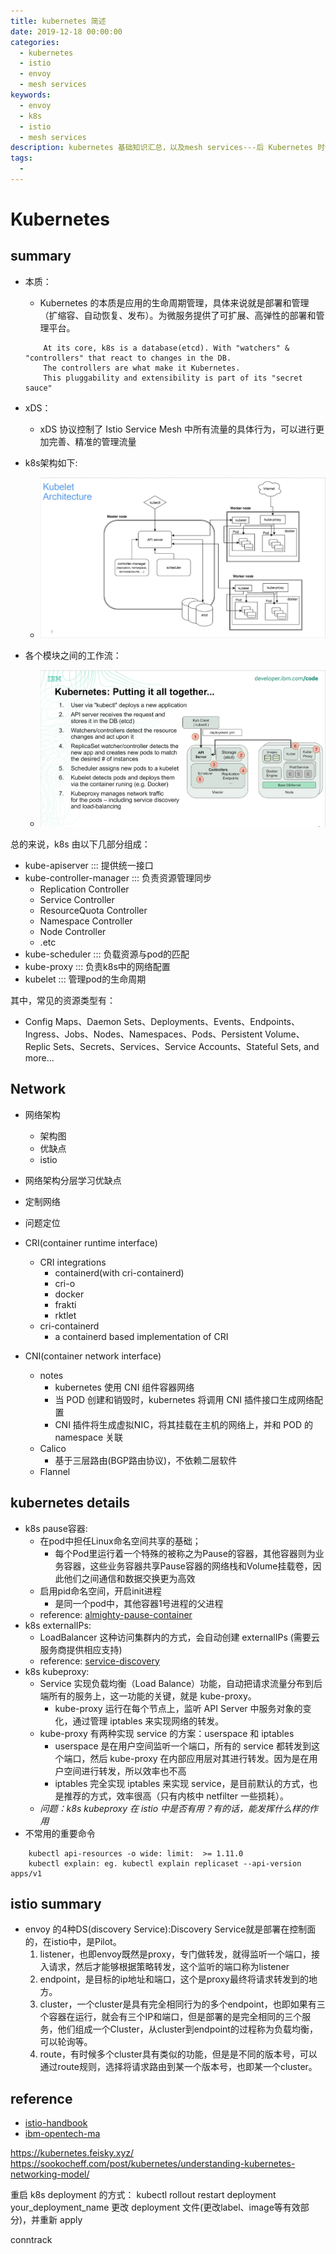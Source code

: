 ```yaml
---
title: kubernetes 简述
date: 2019-12-18 00:00:00
categories: 
  - kubernetes
  - istio
  - envoy
  - mesh services
keywords: 
  - envoy
  - k8s
  - istio
  - mesh services
description: kubernetes 基础知识汇总，以及mesh services---后 Kubernetes 时代的微服务
tags: 
  - 
---
```

# Kubernetes

## summary
- 本质：
    + Kubernetes 的本质是应用的生命周期管理，具体来说就是部署和管理（扩缩容、自动恢复、发布）。为微服务提供了可扩展、高弹性的部署和管理平台。
    ```
        At its core, k8s is a database(etcd). With "watchers" & "controllers" that react to changes in the DB. 
        The controllers are what make it Kubernetes. 
        This pluggability and extensibility is part of its "secret sauce"
    ```
- xDS：
    + xDS 协议控制了 Istio Service Mesh 中所有流量的具体行为，可以进行更加完善、精准的管理流量

- k8s架构如下:
    + ![k8s架构图](./image/k8s_architecture.png)

- 各个模块之间的工作流：
    + ![k8s工作流](./image/k8s_workflow_deploy.png)

总的来说，k8s 由以下几部分组成：
+ kube-apiserver ::: 提供统一接口
+ kube-controller-manager ::: 负责资源管理同步
    - Replication Controller
    - Service Controller
    - ResourceQuota Controller
    - Namespace Controller
    - Node Controller
    - .etc
+ kube-scheduler ::: 负载资源与pod的匹配
+ kube-proxy ::: 负责k8s中的网络配置
+ kubelet ::: 管理pod的生命周期

其中，常见的资源类型有：
+ Config Maps、Daemon Sets、Deployments、Events、Endpoints、Ingress、Jobs、Nodes、Namespaces、Pods、Persistent Volume、Replic Sets、Secrets、Services、Service Accounts、Stateful Sets, and more...

## Network
- 网络架构
    + 架构图
    + 优缺点
    + istio
- 网络架构分层学习优缺点
- 定制网络
- 问题定位

- CRI(container runtime interface)
    + CRI integrations
        - containerd(with cri-containerd)
        - cri-o
        - docker
        - frakti
        - rktlet
    + cri-containerd
        - a containerd based implementation of CRI
- CNI(container network interface)
    + notes
        + kubernetes 使用 CNI 组件容器网络
        + 当 POD 创建和销毁时，kubernetes 将调用 CNI 插件接口生成网络配置
        + CNI 插件将生成虚拟NIC，将其挂载在主机的网络上，并和 POD 的 namespace 关联
    + Calico
        - 基于三层路由(BGP路由协议)，不依赖二层软件
    + Flannel


## kubernetes details
- k8s pause容器:
	+ 在pod中担任Linux命名空间共享的基础；
		- 每个Pod里运行着一个特殊的被称之为Pause的容器，其他容器则为业务容器，这些业务容器共享Pause容器的网络栈和Volume挂载卷，因此他们之间通信和数据交换更为高效
	+ 启用pid命名空间，开启init进程
        - 是同一个pod中，其他容器1号进程的父进程
    + reference: [almighty-pause-container](https://www.ianlewis.org/en/almighty-pause-container)
- k8s externalIPs: 
    + LoadBalancer 这种访问集群内的方式，会自动创建 externalIPs (需要云服务商提供相应支持)
    + reference: [service-discovery](https://www.shipengqi.top/kubernetes-learn/service-discovery/service.html)
- k8s kubeproxy:
    + Service 实现负载均衡（Load Balance）功能，自动把请求流量分布到后端所有的服务上，这一功能的关键，就是 kube-proxy。
        - kube-proxy 运行在每个节点上，监听 API Server 中服务对象的变化，通过管理 iptables 来实现网络的转发。
    + kube-proxy 有两种实现 service 的方案：userspace 和 iptables
        - userspace 是在用户空间监听一个端口，所有的 service 都转发到这个端口，然后 kube-proxy 在内部应用层对其进行转发。因为是在用户空间进行转发，所以效率也不高
        - iptables 完全实现 iptables 来实现 service，是目前默认的方式，也是推荐的方式，效率很高（只有内核中 netfilter 一些损耗）。
    + *问题：k8s kubeproxy 在 istio 中是否有用？有的话，能发挥什么样的作用*
- 不常用的重要命令
```
    kubectl api-resources -o wide: limit:  >= 1.11.0
    kubectl explain: eg. kubectl explain replicaset --api-version apps/v1	
```

## istio summary
- envoy 的4种DS(discovery Service):Discovery Service就是部署在控制面的，在istio中，是Pilot。
    1. listener，也即envoy既然是proxy，专门做转发，就得监听一个端口，接入请求，然后才能够根据策略转发，这个监听的端口称为listener
    2. endpoint，是目标的ip地址和端口，这个是proxy最终将请求转发到的地方。
    3. cluster，一个cluster是具有完全相同行为的多个endpoint，也即如果有三个容器在运行，就会有三个IP和端口，但是部署的是完全相同的三个服务，他们组成一个Cluster，从cluster到endpoint的过程称为负载均衡，可以轮询等。
    4. route，有时候多个cluster具有类似的功能，但是是不同的版本号，可以通过route规则，选择将请求路由到某一个版本号，也即某一个cluster。

## reference
- [istio-handbook](https://www.servicemesher.com/istio-handbook/)
- [ibm-opentech-ma](https://github.com/dWChina/ibm-opentech-ma/tree/master/k8s)






https://kubernetes.feisky.xyz/
https://sookocheff.com/post/kubernetes/understanding-kubernetes-networking-model/

重启 k8s deployment 的方式：
    kubectl rollout restart deployment your_deployment_name
    更改 deployment 文件(更改label、image等有效部分)，并重新 apply

conntrack